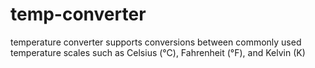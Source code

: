 # temp-converter
 temperature converter supports conversions between commonly used temperature scales such as Celsius (°C), Fahrenheit (°F), and Kelvin (K)
